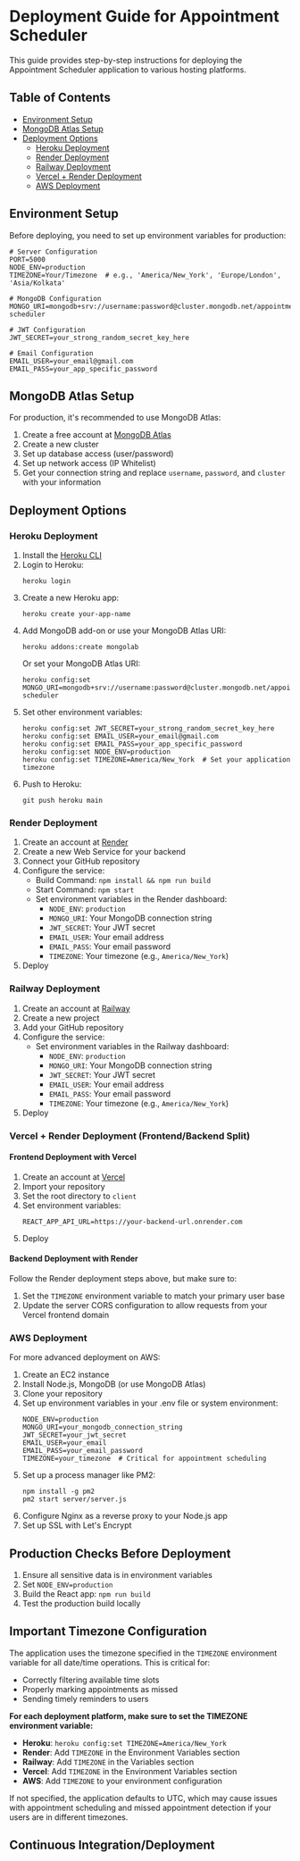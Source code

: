 # Deployment Guide for Appointment Scheduler

This guide provides step-by-step instructions for deploying the Appointment Scheduler application to various hosting platforms.

## Table of Contents
- [Environment Setup](#environment-setup)
- [MongoDB Atlas Setup](#mongodb-atlas-setup)
- [Deployment Options](#deployment-options)
  - [Heroku Deployment](#heroku-deployment)
  - [Render Deployment](#render-deployment)
  - [Railway Deployment](#railway-deployment)
  - [Vercel + Render Deployment](#vercel--render-deployment)
  - [AWS Deployment](#aws-deployment)

## Environment Setup

Before deploying, you need to set up environment variables for production:

```
# Server Configuration
PORT=5000
NODE_ENV=production
TIMEZONE=Your/Timezone  # e.g., 'America/New_York', 'Europe/London', 'Asia/Kolkata'

# MongoDB Configuration 
MONGO_URI=mongodb+srv://username:password@cluster.mongodb.net/appointment-scheduler

# JWT Configuration
JWT_SECRET=your_strong_random_secret_key_here

# Email Configuration
EMAIL_USER=your_email@gmail.com
EMAIL_PASS=your_app_specific_password
```

## MongoDB Atlas Setup

For production, it's recommended to use MongoDB Atlas:

1. Create a free account at [MongoDB Atlas](https://www.mongodb.com/cloud/atlas)
2. Create a new cluster
3. Set up database access (user/password)
4. Set up network access (IP Whitelist)
5. Get your connection string and replace `username`, `password`, and `cluster` with your information

## Deployment Options

### Heroku Deployment

1. Install the [Heroku CLI](https://devcenter.heroku.com/articles/heroku-cli)
2. Login to Heroku:
   ```
   heroku login
   ```
3. Create a new Heroku app:
   ```
   heroku create your-app-name
   ```
4. Add MongoDB add-on or use your MongoDB Atlas URI:
   ```
   heroku addons:create mongolab
   ```
   Or set your MongoDB Atlas URI:
   ```
   heroku config:set MONGO_URI=mongodb+srv://username:password@cluster.mongodb.net/appointment-scheduler
   ```
5. Set other environment variables:
   ```
   heroku config:set JWT_SECRET=your_strong_random_secret_key_here
   heroku config:set EMAIL_USER=your_email@gmail.com
   heroku config:set EMAIL_PASS=your_app_specific_password
   heroku config:set NODE_ENV=production
   heroku config:set TIMEZONE=America/New_York  # Set your application timezone
   ```
6. Push to Heroku:
   ```
   git push heroku main
   ```

### Render Deployment

1. Create an account at [Render](https://render.com/)
2. Create a new Web Service for your backend
3. Connect your GitHub repository
4. Configure the service:
   - Build Command: `npm install && npm run build`
   - Start Command: `npm start`
   - Set environment variables in the Render dashboard:
     - `NODE_ENV`: `production`
     - `MONGO_URI`: Your MongoDB connection string
     - `JWT_SECRET`: Your JWT secret
     - `EMAIL_USER`: Your email address
     - `EMAIL_PASS`: Your email password
     - `TIMEZONE`: Your timezone (e.g., `America/New_York`)
5. Deploy

### Railway Deployment

1. Create an account at [Railway](https://railway.app/)
2. Create a new project
3. Add your GitHub repository
4. Configure the service:
   - Set environment variables in the Railway dashboard:
     - `NODE_ENV`: `production`
     - `MONGO_URI`: Your MongoDB connection string
     - `JWT_SECRET`: Your JWT secret
     - `EMAIL_USER`: Your email address
     - `EMAIL_PASS`: Your email password
     - `TIMEZONE`: Your timezone (e.g., `America/New_York`)
5. Deploy

### Vercel + Render Deployment (Frontend/Backend Split)

#### Frontend Deployment with Vercel

1. Create an account at [Vercel](https://vercel.com/)
2. Import your repository
3. Set the root directory to `client`
4. Set environment variables:
   ```
   REACT_APP_API_URL=https://your-backend-url.onrender.com
   ```
5. Deploy

#### Backend Deployment with Render

Follow the Render deployment steps above, but make sure to:
1. Set the `TIMEZONE` environment variable to match your primary user base
2. Update the server CORS configuration to allow requests from your Vercel frontend domain

### AWS Deployment

For more advanced deployment on AWS:

1. Create an EC2 instance
2. Install Node.js, MongoDB (or use MongoDB Atlas)
3. Clone your repository
4. Set up environment variables in your .env file or system environment:
   ```
   NODE_ENV=production
   MONGO_URI=your_mongodb_connection_string
   JWT_SECRET=your_jwt_secret
   EMAIL_USER=your_email
   EMAIL_PASS=your_email_password
   TIMEZONE=your_timezone  # Critical for appointment scheduling
   ```
5. Set up a process manager like PM2:
   ```
   npm install -g pm2
   pm2 start server/server.js
   ```
6. Configure Nginx as a reverse proxy to your Node.js app
7. Set up SSL with Let's Encrypt

## Production Checks Before Deployment

1. Ensure all sensitive data is in environment variables
2. Set `NODE_ENV=production`
3. Build the React app: `npm run build`
4. Test the production build locally

## Important Timezone Configuration

The application uses the timezone specified in the `TIMEZONE` environment variable for all date/time operations. This is critical for:

- Correctly filtering available time slots
- Properly marking appointments as missed
- Sending timely reminders to users

**For each deployment platform, make sure to set the TIMEZONE environment variable:**

- **Heroku**: `heroku config:set TIMEZONE=America/New_York`
- **Render**: Add `TIMEZONE` in the Environment Variables section
- **Railway**: Add `TIMEZONE` in the Variables section
- **Vercel**: Add `TIMEZONE` in the Environment Variables section
- **AWS**: Add `TIMEZONE` to your environment configuration

If not specified, the application defaults to UTC, which may cause issues with appointment scheduling and missed appointment detection if your users are in different timezones.

## Continuous Integration/Deployment